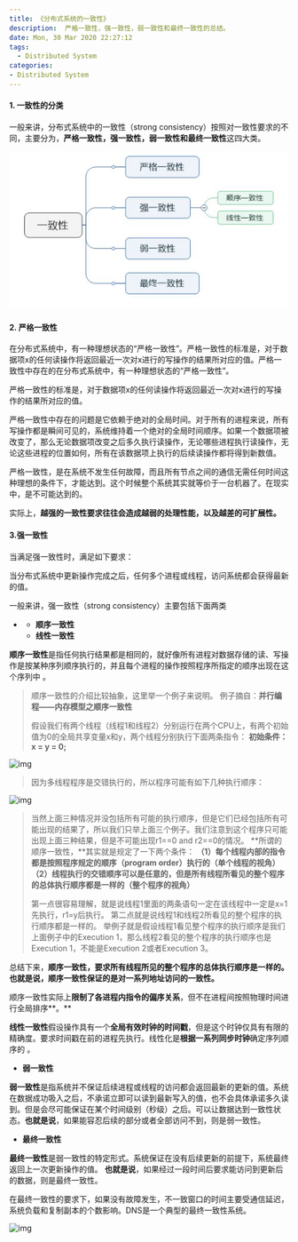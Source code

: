 ```yaml
---
title: 《分布式系统的一致性》
description:  严格一致性，强一致性，弱一致性和最终一致性的总结。
date: Mon, 30 Mar 2020 22:27:12
tags:
  - Distributed System
categories:
- Distributed System
---
```


#### 1. 一致性的分类

一般来讲，分布式系统中的一致性（strong consistency）按照对一致性要求的不同，主要分为，**严格一致性，强一致性，弱一致性和最终一致性**这四大类。

![1585578482124](img/1585578482124.png)

#### 2. 严格一致性

在分布式系统中，有一种理想状态的“严格一致性”。严格一致性的标准是，对于数据项x的任何读操作将返回最近一次对x进行的写操作的结果所对应的值。严格一致性中存在的在分布式系统中，有一种理想状态的“严格一致性”。

严格一致性的标准是，对于数据项x的任何读操作将返回最近一次对x进行的写操作的结果所对应的值。

严格一致性中存在的问题是它依赖于绝对的全局时间。对于所有的进程来说，所有写操作都是瞬间可见的，系统维持着一个绝对的全局时间顺序。如果一个数据项被改变了，那么无论数据项改变之后多久执行读操作，无论哪些进程执行读操作，无论这些进程的位置如何，所有在该数据项上执行的后续读操作都将得到新数值。

严格一致性，是在系统不发生任何故障，而且所有节点之间的通信无需任何时间这种理想的条件下，才能达到。这个时候整个系统其实就等价于一台机器了。在现实中，是不可能达到的。

实际上，**越强的一致性要求往往会造成越弱的处理性能，以及越差的可扩展性。**

#### 3.强一致性

当满足强一致性时，满足如下要求：

当分布式系统中更新操作完成之后，任何多个进程或线程，访问系统都会获得最新的值。

一般来讲，强一致性（strong consistency）主要包括下面两类

- - **顺序一致性**
  - **线性一致性**

**顺序一致性**是指任何执行结果都是相同的，就好像所有进程对数据存储的读、写操作是按某种序列顺序执行的，并且每个进程的操作按照程序所指定的顺序出现在这个序列中 。

> 顺序一致性的介绍比较抽象，这里举一个例子来说明。
> 例子摘自：**并行编程——内存模型之顺序一致性**
>
> 假设我们有两个线程（线程1和线程2）分别运行在两个CPU上，有两个初始值为0的全局共享变量x和y，两个线程分别执行下面两条指令：
> **初始条件： x = y = 0;**

![img](https://pic3.zhimg.com/80/v2-4a1e440693eabd7365fca8e720eb9f22_720w.jpg)

> 因为多线程程序是交错执行的，所以程序可能有如下几种执行顺序：

![img](https://pic3.zhimg.com/80/v2-ee9523853159a2e0ce7fe9b0bf10f45e_720w.jpg)

> 当然上面三种情况并没包括所有可能的执行顺序，但是它们已经包括所有可能出现的结果了，所以我们只举上面三个例子。我们注意到这个程序只可能出现上面三种结果，但是不可能出现r1==0 and r2==0的情况。
> **所谓的顺序一致性，**其实就是规定了一下两个条件：
> **（1）每个线程内部的指令都是按照程序规定的顺序（program order）执行的（单个线程的视角）**
> **（2）线程执行的交错顺序可以是任意的，但是所有线程所看见的整个程序的总体执行顺序都是一样的（整个程序的视角）**
>
> 第一点很容易理解，就是说线程1里面的两条语句一定在该线程中一定是x=1先执行，r1=y后执行。
> 第二点就是说线程1和线程2所看见的整个程序的执行顺序都是一样的。
> 举例子就是假设线程1看见整个程序的执行顺序是我们上面例子中的Execution 1，那么线程2看见的整个程序的执行顺序也是Execution 1，不能是Execution 2或者Execution 3。

总结下来，**顺序一致性，要求所有线程所见的整个程序的总体执行顺序是一样的。也就是说，顺序一致性保证的是对一系列地址访问的一致性。**

顺序一致性实际上**限制了各进程内指令的偏序关系**，但不在进程间按照物理时间进行全局排序**。**

**线性一致性**假设操作具有一个**全局有效时钟的时间戳**，但是这个时钟仅具有有限的精确度。要求时间戳在前的进程先执行。线性化是**根据一系列同步时钟**确定序列顺序的 。

- **弱一致性**

**弱一致性**是指系统并不保证后续进程或线程的访问都会返回最新的更新的值。系统在数据成功吸入之后，不承诺立即可以读到最新写入的值，也不会具体承诺多久读到。但是会尽可能保证在某个时间级别（秒级）之后。可以让数据达到一致性状态。**也就是说**，如果能容忍后续的部分或者全部访问不到，则是弱一致性。

- **最终一致性**

**最终一致性**是弱一致性的特定形式。系统保证在没有后续更新的前提下，系统最终返回上一次更新操作的值。 **也就是说**，如果经过一段时间后要求能访问到更新后的数据，则是最终一致性。

在最终一致性的要求下，如果没有故障发生，不一致窗口的时间主要受通信延迟，系统负载和复制副本的个数影响。DNS是一个典型的最终一致性系统。

![img](https://pic4.zhimg.com/80/v2-5d0d89a60bc164a25470d0eb1345200f_720w.jpg)
